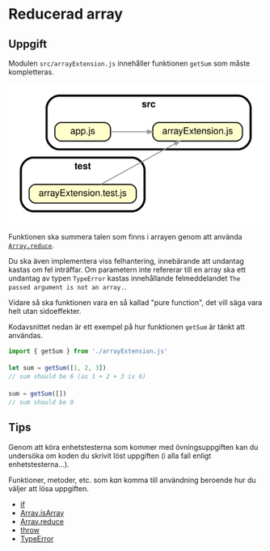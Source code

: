 # Reducerad array

## Uppgift

Modulen `src/arrayExtension.js` innehåller funktionen `getSum` som måste kompletteras.

![Beroendediagram](/.readme/dependency-graph.svg)

Funktionen ska summera talen som finns i arrayen genom att använda [`Array.reduce`](https://developer.mozilla.org/en-US/docs/Web/JavaScript/Reference/Global_Objects/Array/reduce).

Du ska även implementera viss felhantering, innebärande att undantag kastas om fel inträffar. Om parametern inte refererar till en array ska ett undantag av typen `TypeError` kastas innehållande felmeddelandet `The passed argument is not an array.`.

Vidare så ska funktionen vara en så kallad "pure function", det vill säga vara helt utan sidoeffekter.

Kodavsnittet nedan är ett exempel på hur funktionen `getSum` är tänkt att användas.

```js
import { getSum } from './arrayExtension.js'

let sum = getSum([1, 2, 3])
// sum should be 6 (as 1 + 2 + 3 is 6)

sum = getSum([])
// sum should be 0
```

## Tips

Genom att köra enhetstesterna som kommer med övningsuppgiften kan du undersöka om koden du skrivit löst uppgiften (i alla fall enligt enhetstesterna...).

Funktioner, metoder, etc. som _kan_ komma till användning beroende hur du väljer att lösa uppgiften.

- [if](https://developer.mozilla.org/en-US/docs/Web/JavaScript/Reference/Statements/if...else)
- [Array.isArray](https://developer.mozilla.org/en-US/docs/Web/JavaScript/Reference/Global_Objects/Array/isArray)
- [Array.reduce](https://developer.mozilla.org/en-US/docs/Web/JavaScript/Reference/Global_Objects/Array/reduce)
- [throw](https://developer.mozilla.org/en-US/docs/Web/JavaScript/Reference/Statements/throw)
- [TypeError](https://developer.mozilla.org/en-US/docs/Web/JavaScript/Reference/Global_Objects/TypeError)
